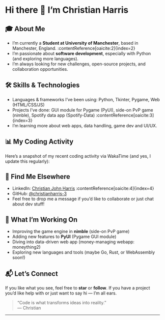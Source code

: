 # Hi there 👋 I’m Christian Harris

## 🎓 About Me  
- I’m currently a **Student at University of Manchester**, based in Manchester, England. :contentReference[oaicite:2]{index=2}  
- I’m passionate about **software development**, especially with Python (and exploring more languages).  
- I’m always looking for new challenges, open-source projects, and collaboration opportunities.

## 🛠️ Skills & Technologies  
- Languages & frameworks I’ve been using: Python, Tkinter, Pygame, Web (HTML/CSS/JS)  
- Projects I’ve done: GUI module for Pygame (PyUI), side-on PvP game (nimble), Spotify data app (Spotify-Data) :contentReference[oaicite:3]{index=3}  
- I’m learning more about web apps, data handling, game dev and UI/UX.

## 📊 My Coding Activity  
Here’s a snapshot of my recent coding activity via WakaTime (and yes, I update this regularly):  
<!--START_SECTION:waka-->
<!--END_SECTION:waka-->

## 🔗 Find Me Elsewhere  
- LinkedIn: [Christian John Harris](https://www.linkedin.com/in/christian-john-harris) :contentReference[oaicite:4]{index=4}  
- GitHub: [@christianharris-3](https://github.com/christianharris-3)  
- Feel free to drop me a message if you’d like to collaborate or just chat about dev stuff!

## 🎯 What I’m Working On  
- Improving the game engine in **nimble** (side-on PvP game)  
- Adding new features to **PyUI** (Pygame GUI module)  
- Diving into data-driven web app (money-managing webapp: moneything2)  
- Exploring new languages and tools (maybe Go, Rust, or WebAssembly soon!)

## 📬 Let’s Connect  
If you like what you see, feel free to **star** or **follow**. If you have a project you’d like help with or just want to say hi — I’m all ears.

> “Code is what transforms ideas into reality.”  
> — Christian  

---
